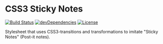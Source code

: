 # CSS3 Sticky Notes

[![Build Status](https://img.shields.io/travis/TangChr/sticky-notes.svg?style=flat-square)](https://travis-ci.org/TangChr/sticky-notes)
[![devDependencies](https://img.shields.io/david/dev/TangChr/sticky-notes.svg?style=flat-square)](https://david-dm.org/TangChr/sticky-notes?type=dev)
[![License](https://img.shields.io/github/license/TangChr/sticky-notes.svg?style=flat-square)](https://raw.githubusercontent.com/TangChr/sticky-notes/master/LICENSE)

Stylesheet that uses CSS3-transitions and transformations to imitate "Sticky Notes" (Post-it notes).